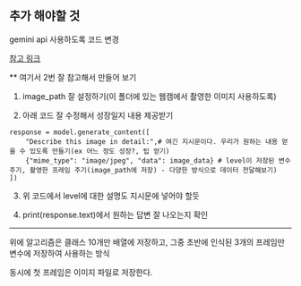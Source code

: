 ## 추가 해야할 것

gemini api 사용하도록 코드 변경


[참고 링크](https://www.magicaiprompts.com/docs/develop-ai-service/gemeni-multimodal-api/)


** 여기서 2번 잘 참고해서 만들어 보기


1. image_path 잘 설정하기(이 폴더에 있는 웹캠에서 촬영한 이미지 사용하도록)

2. 아래 코드 잘 수정해서 성장일지 내용 제공받기


```
response = model.generate_content([
    "Describe this image in detail:",# 여긴 지시문이다. 우리가 원하는 내용 얻을 수 있도록 만들기(ex 어느 정도 성장?, 팁 얻기)
    {"mime_type": "image/jpeg", "data": image_data} # level이 저장된 변수 주기, 촬영한 프레임 주기(image_path에 저장) - 다양한 방식으로 데이터 전달해보기)
])

```


3. 위 코드에서 level에 대한 설명도 지시문에 넣어야 할듯


4. print(response.text)에서 원하는 답변 잘 나오는지 확인


---
위에 알고리즘은 클래스 10개만 배열에 저장하고, 그중 초반에 인식된 3개의 프레임만 변수에 저장하여 사용하는 방식


동시에 첫 프레임은 이미지 파일로 저장한다.

